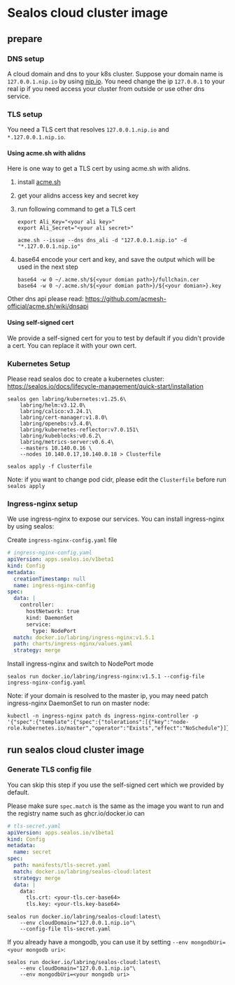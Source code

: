 # Sealos cloud cluster image

## prepare

### DNS setup
A cloud domain and dns to your k8s cluster. Suppose your domain name is `127.0.0.1.nip.io` by using [nip.io](https://nip.io/). 
You need change the ip `127.0.0.1` to your real ip if you need access your cluster from outside or use other dns service.

### TLS setup
You need a TLS cert that resolves `127.0.0.1.nip.io` and `*.127.0.0.1.nip.io`.

#### Using acme.sh with alidns
Here is one way to get a TLS cert by using acme.sh with alidns.

1. install [acme.sh](https://github.com/acmesh-official/acme.sh)
2. get your alidns access key and secret key
3. run following command to get a TLS cert

    ```shell
    export Ali_Key="<your ali key>"
    export Ali_Secret="<your ali secret>"
    
    acme.sh --issue --dns dns_ali -d "127.0.0.1.nip.io" -d "*.127.0.0.1.nip.io"
    ```
4. base64 encode your cert and key, and save the output which will be used in the next step
    ```shell
    base64 -w 0 ~/.acme.sh/${<your domian path>}/fullchain.cer
    base64 -w 0 ~/.acme.sh/${<your domian path>}/${<your domian>}.key
    ```

Other dns api please read: https://github.com/acmesh-official/acme.sh/wiki/dnsapi

#### Using self-signed cert
We provide a self-signed cert for you to test by default if you didn't provide a cert. You can replace it with your own cert.

### Kubernetes Setup
Please read sealos doc to create a kubernetes cluster: https://sealos.io/docs/lifecycle-management/quick-start/installation

```shell
sealos gen labring/kubernetes:v1.25.6\
    labring/helm:v3.12.0\
    labring/calico:v3.24.1\
    labring/cert-manager:v1.8.0\
    labring/openebs:v3.4.0\
    labring/kubernetes-reflector:v7.0.151\
    labring/kubeblocks:v0.6.2\
    labring/metrics-server:v0.6.4\
    --masters 10.140.0.16 \
    --nodes 10.140.0.17,10.140.0.18 > Clusterfile

sealos apply -f Clusterfile
```

Note: if you want to change pod cidr, please edit the `Clusterfile` before run `sealos apply`


### Ingress-nginx setup
We use ingress-nginx to expose our services. You can install ingress-nginx by using sealos:

Create `ingress-nginx-config.yaml` file
```yaml
# ingress-nginx-config.yaml
apiVersion: apps.sealos.io/v1beta1
kind: Config
metadata:
  creationTimestamp: null
  name: ingress-nginx-config
spec:
  data: |
    controller:
      hostNetwork: true
      kind: DaemonSet
      service:
        type: NodePort
  match: docker.io/labring/ingress-nginx:v1.5.1
  path: charts/ingress-nginx/values.yaml
  strategy: merge
```

Install ingress-nginx and switch to NodePort mode

```shell
sealos run docker.io/labring/ingress-nginx:v1.5.1 --config-file ingress-nginx-config.yaml
```

Note: if your domain is resolved to the master ip, you may need patch ingress-nginx DaemonSet to run on master node:

```shell
kubectl -n ingress-nginx patch ds ingress-nginx-controller -p '{"spec":{"template":{"spec":{"tolerations":[{"key":"node-role.kubernetes.io/master","operator":"Exists","effect":"NoSchedule"}]}}}}'
````

## run sealos cloud cluster image

### Generate TLS config file
You can skip this step if you use the self-signed cert which we provided by default. 

Please make sure `spec.match` is the same as the image you want to run and the registry name such as ghcr.io/docker.io can

```yaml
# tls-secret.yaml
apiVersion: apps.sealos.io/v1beta1
kind: Config
metadata:
  name: secret
spec:
  path: manifests/tls-secret.yaml
  match: docker.io/labring/sealos-cloud:latest
  strategy: merge
  data: |
    data:
      tls.crt: <your-tls.cer-base64>
      tls.key: <your-tls.key-base64>
```

```shell
sealos run docker.io/labring/sealos-cloud:latest\
    --env cloudDomain="127.0.0.1.nip.io"\
    --config-file tls-secret.yaml
```

If you already have a mongodb, you can use it by setting `--env mongodbUri=<your mongodb uri>`:

```shell
sealos run docker.io/labring/sealos-cloud:latest\
    --env cloudDomain="127.0.0.1.nip.io"\
    --env mongodbUri=<your mongodb uri>
```